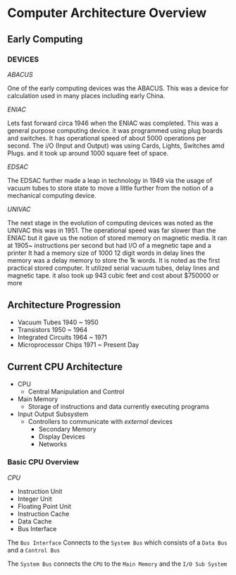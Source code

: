 # Computer Architecture Overview

## Early Computing

### DEVICES

*ABACUS*

One of the early computing devices was the ABACUS. This was a device for calculation used in many places including early China.

*ENIAC*

Lets fast forward circa 1946 when the ENIAC was completed. This was a general purpose computing device. it was programmed using plug boards and switches. It has operational speed of about 5000 operations per second. The i/O (Input and Output) was using Cards, Lights, Switches amd Plugs. and it took up around 1000 square feet of space.

*EDSAC*

The EDSAC further made a leap in technology in 1949 via the usage of vacuum tubes to store state to move a little further from the notion of a mechanical computing device.

*UNIVAC*

The next stage in the evolution of computing devices was noted as the UNIVAC this was in 1951. The operational speed was far slower than the ENIAC but it gave us the notion of stored memory on magnetic media. It ran at 1905~ instructions per second but had I/O of a megnetic tape and a printer
It had a memory size of 1000 12 digit words in delay lines the memory was a delay memory to store the 1k words. It is noted as the first practical stored computer. It utilized serial vacuum tubes, delay lines and magnetic tape. it also took up 943 cubic feet and cost about $750000 or more

## Architecture Progression

- Vacuum Tubes 1940 ~ 1950
- Transistors 1950 ~ 1964
- Integrated Circuits 1964 ~ 1971
- Microprocessor Chips 1971 ~ Present Day

## Current CPU Architecture

- CPU
    - Central Manipulation and Control
- Main Memory
    - Storage of instructions and data currently executing programs
- Input Output Subsystem
    - Controllers to communicate with *external* devices
        - Secondary Memory
        - Display Devices
        - Networks

### Basic CPU Overview

*CPU*
- Instruction Unit
- Integer Unit
- Floating Point Unit
- Instruction Cache
- Data Cache
- Bus Interface

The `Bus Interface` Connects to the `System Bus` which consists of a `Data Bus` and a `Control Bus`

The `System Bus` connects the `CPU` to the `Main Memory` and the `I/O Sub System`





